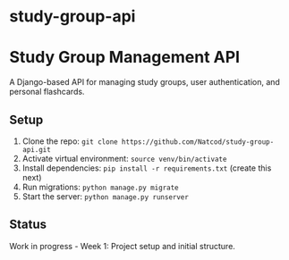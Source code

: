 # study-group-api
# Study Group Management API
A Django-based API for managing study groups, user authentication, and personal flashcards.

## Setup
1. Clone the repo: `git clone https://github.com/Natcod/study-group-api.git`
2. Activate virtual environment: `source venv/bin/activate`
3. Install dependencies: `pip install -r requirements.txt` (create this next)
4. Run migrations: `python manage.py migrate`
5. Start the server: `python manage.py runserver`

## Status
Work in progress - Week 1: Project setup and initial structure.
